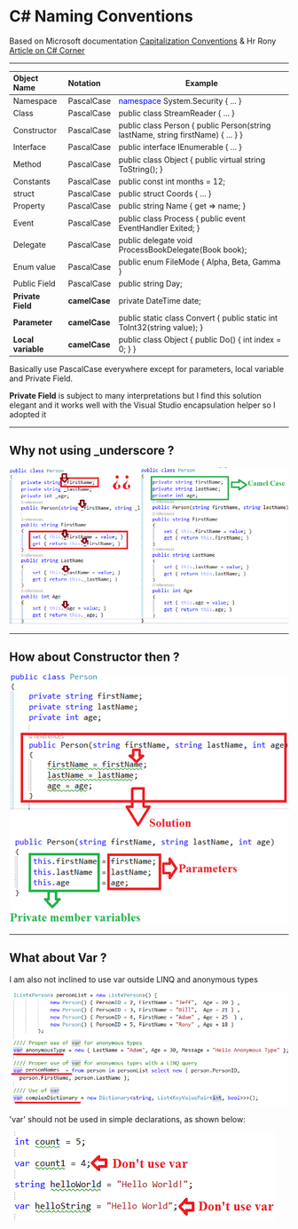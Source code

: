 # C# Naming Conventions

Based on Microsoft documentation [Capitalization Conventions](https://docs.microsoft.com/en-us/dotnet/standard/design-guidelines/capitalization-conventions) & Hr Rony [Article on C# Corner](https://www.c-sharpcorner.com/article/stop-use-var-everywhere-and-think-before-use-underscore-with-private-variable-in/) 

___

| Object Name               | Notation   | Example                                                                              |
|:--------------------------|:-----------|--------------------------------------------------------------------------------------
| Namespace                 | PascalCase | <span style="color:blue">namespace</span> System.Security { ... } |
| Class                     | PascalCase | public class StreamReader { ... } |
| Constructor               | PascalCase | public class Person { public Person(string lastName, string firstName) { ... } } |
| Interface                 | PascalCase | public interface IEnumerable { ... } |
| Method                    | PascalCase | public class Object { public virtual string ToString(); } |
| Constants                 | PascalCase | public const int months = 12; |
| struct                    | PascalCase | public struct Coords { ... } |
| Property                  | PascalCase | public string Name { get => name; } |
| Event                     | PascalCase | public class Process { public event EventHandler Exited; } |
| Delegate                  | PascalCase | public delegate void ProcessBookDelegate(Book book); |
| Enum value                | PascalCase | public enum FileMode { Alpha, Beta, Gamma } |
| Public Field              | PascalCase | public string Day; |
| **Private Field**         | **camelCase**  | private DateTime date; |
| **Parameter**             | **camelCase**  | public static class Convert { public static int ToInt32(string value); } |
| **Local variable**        | **camelCase**  | public class Object { public Do() { int index = 0; } } |

Basically use PascalCase everywhere except for parameters, local variable and Private Field.

**Private Field** is subject to many interpretations but I find this solution elegant and it works well with the Visual Studio encapsulation helper so I adopted it

___


## Why not using _underscore ?

![Alt text](/asset/underscore.png?raw=true "Why not using _underscore")

___


## How about Constructor then ?

![Alt text](/asset/constructor.png?raw=true "About Constructor")

___


## What about Var ?

I am also not inclined to use var outside LINQ and anonymous types

![Alt text](/asset/vargood.png?raw=true "Good use of var")

'var' should not be used in simple declarations, as shown below:

![Alt text](/asset/varbad.png?raw=true "Bad use of var")
